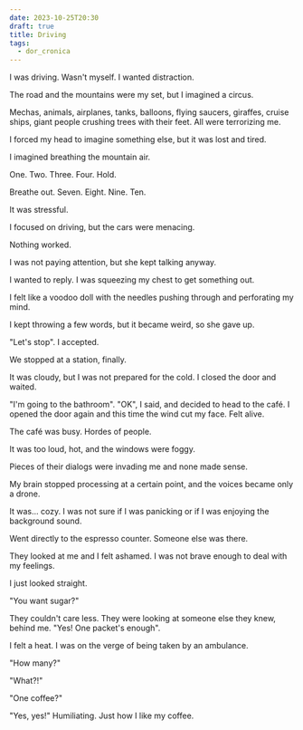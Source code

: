 ```yaml
---
date: 2023-10-25T20:30
draft: true
title: Driving
tags:
  - dor_cronica
---
```


I was driving. Wasn't myself. I wanted distraction.

The road and the mountains were my set, but I imagined a circus.

Mechas, animals, airplanes, tanks, balloons, flying saucers, giraffes, cruise ships, giant people crushing trees with their feet. All were terrorizing me.

I forced my head to imagine something else, but it was lost and tired.

I imagined breathing the mountain air.

One. Two. Three. Four. Hold.

Breathe out. Seven. Eight. Nine. Ten.

It was stressful.

I focused on driving, but the cars were menacing.

Nothing worked.

I was not paying attention, but she kept talking anyway.

I wanted to reply. I was squeezing my chest to get something out.

I felt like a voodoo doll with the needles pushing through and perforating my mind.

I kept throwing a few words, but it became weird, so she gave up.

"Let's stop". I accepted.

We stopped at a station, finally.

It was cloudy, but I was not prepared for the cold. I closed the door and waited.

"I'm going to the bathroom". "OK", I said, and decided to head to the café. I opened the door again and this time the wind cut my face. Felt alive.

The café was busy. Hordes of people.

It was too loud, hot, and the windows were foggy.

Pieces of their dialogs were invading me and none made sense.

My brain stopped processing at a certain point, and the voices became only a drone.

It was… cozy. I was not sure if I was panicking or if I was enjoying the background sound.

Went directly to the espresso counter. Someone else was there.

They looked at me and I felt ashamed. I was not brave enough to deal with my feelings.

I just looked straight.

"You want sugar?"

They couldn't care less. They were looking at someone else they knew, behind me. "Yes! One packet's enough".

I felt a heat. I was on the verge of being taken by an ambulance.

"How many?"

"What?!"

"One coffee?"

"Yes, yes!" Humiliating. Just how I like my coffee.